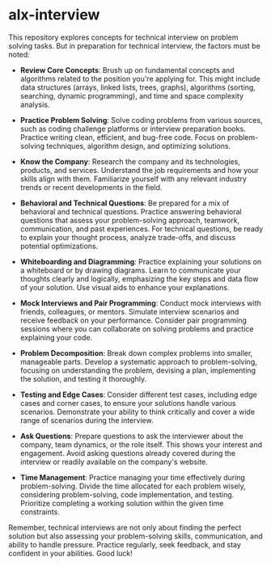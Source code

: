 # alx-interview
This repository explores concepts for technical interview on problem solving tasks.
But in preparation for technical interview, the factors must be noted:

* **Review Core Concepts**: Brush up on fundamental concepts and algorithms related to the position you're applying for. This might include data structures (arrays, linked lists, trees, graphs), algorithms (sorting, searching, dynamic programming), and time and space complexity analysis.

* **Practice Problem Solving**: Solve coding problems from various sources, such as coding challenge platforms or interview preparation books. Practice writing clean, efficient, and bug-free code. Focus on problem-solving techniques, algorithm design, and optimizing solutions.

* **Know the Company**: Research the company and its technologies, products, and services. Understand the job requirements and how your skills align with them. Familiarize yourself with any relevant industry trends or recent developments in the field.

* **Behavioral and Technical Questions**: Be prepared for a mix of behavioral and technical questions. Practice answering behavioral questions that assess your problem-solving approach, teamwork, communication, and past experiences. For technical questions, be ready to explain your thought process, analyze trade-offs, and discuss potential optimizations.

* **Whiteboarding and Diagramming**: Practice explaining your solutions on a whiteboard or by drawing diagrams. Learn to communicate your thoughts clearly and logically, emphasizing the key steps and data flow of your solution. Use visual aids to enhance your explanations.

* **Mock Interviews and Pair Programming**: Conduct mock interviews with friends, colleagues, or mentors. Simulate interview scenarios and receive feedback on your performance. Consider pair programming sessions where you can collaborate on solving problems and practice explaining your code.

* **Problem Decomposition**: Break down complex problems into smaller, manageable parts. Develop a systematic approach to problem-solving, focusing on understanding the problem, devising a plan, implementing the solution, and testing it thoroughly.

* **Testing and Edge Cases**: Consider different test cases, including edge cases and corner cases, to ensure your solutions handle various scenarios. Demonstrate your ability to think critically and cover a wide range of scenarios during the interview.

* **Ask Questions**: Prepare questions to ask the interviewer about the company, team dynamics, or the role itself. This shows your interest and engagement. Avoid asking questions already covered during the interview or readily available on the company's website.

* **Time Management**: Practice managing your time effectively during problem-solving. Divide the time allocated for each problem wisely, considering problem-solving, code implementation, and testing. Prioritize completing a working solution within the given time constraints.

Remember, technical interviews are not only about finding the perfect solution but also assessing your problem-solving skills, communication, and ability to handle pressure. Practice regularly, seek feedback, and stay confident in your abilities. Good luck!
